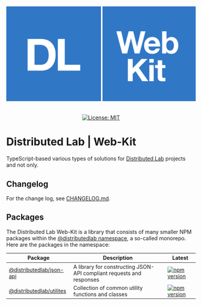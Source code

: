 <h1><p align="center"><img alt="Distributed Lab | Web-Kit" src="https://raw.githubusercontent.com/distributed-lab/web-kit/main/assets/logo.png" width="876" /></p></h1>

<div align="center">
  <a href="https://github.com/distributed-lab/web-kit/blob/main/LICENSE">
    <img alt="License: MIT" src="https://img.shields.io/github/license/distributed-lab/web-kit.svg" />
  </a>
</div>

# Distributed Lab | Web-Kit
TypeScript-based various types of solutions for [Distributed Lab](https://distributedlab.com/) projects and not only.

## Changelog
For the change log, see [CHANGELOG.md](https://github.com/rarimo/js-sdk/blob/main/CHANGELOG.md).


## Packages
The Distributed Lab Web-Kit is a library that consists of many smaller NPM packages within the
[@distributedlab namespace](https://www.npmjs.com/org/distributedlab), a so-called monorepo.
Here are the packages in the namespace:

| Package                                                                                             | Description                                                          | Latest                                                                                                                              |
|-----------------------------------------------------------------------------------------------------|----------------------------------------------------------------------|-------------------------------------------------------------------------------------------------------------------------------------|
| [@distributedlab/json-api](https://distributed-lab.github.io/web-kit/_distributedlab_json_api.html) | A library for constructing JSON-API compliant requests and responses | [![npm version](https://img.shields.io/npm/v/@distributedlab/json-api.svg)](https://www.npmjs.com/package/@distributedlab/json-api)         |
| [@distributedlab/utilites](https://distributed-lab.github.io/web-kit/_distributedlab_utilites.html) | Collection of common utility functions and classes                   | [![npm version](https://img.shields.io/npm/v/@distributedlab/utilites.svg)](https://www.npmjs.com/package/@distributedlab/utilites) |

